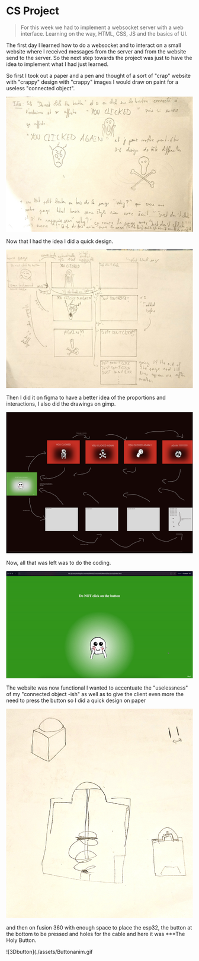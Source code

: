 # CS Project

> For this week we had to implement a websocket server with a web interface. Learning on the way, HTML, CSS, JS and the basics of UI. 

The first day I learned how to do a websocket and to interact on a small website where I received messages from the server and from the website send to the server. So the next step towards the project was just to have the idea to implement what I had just learned. 

So first I took out a paper and a pen and thought of a sort of "crap" website with "crappy" design with "crappy" images I would draw on paint for a useless "connected object".

![plot](./assets/web_plot.jpg)

Now that I had the idea I did a quick design.

![plot](./assets/web_design.jpg)

Then I did it on figma to have a better idea of the proportions and interactions, I also did the drawings on gimp.

![figma](./assets/figma.png)

Now, all that was left was to do the coding.

![website](./assets/WebVid.gif)

The website was now functional I wanted to accentuate the "uselessness" of my "connected object -ish" as well as to give the client even more the need to press the button so I did a quick design on paper


![buttonpaper](./assets/button_schem1.jpg)

and then on fusion 360 with enough space to place the esp32, the button at the bottom to be pressed and holes for the cable and here it was ***The Holy Button.


![3Dbutton](./assets/Buttonanim.gif


